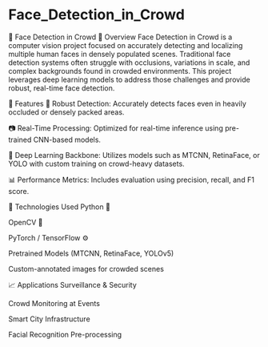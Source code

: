 # Face_Detection_in_Crowd
🧠 Face Detection in Crowd
📌 Overview
Face Detection in Crowd is a computer vision project focused on accurately detecting and localizing multiple human faces in densely populated scenes. Traditional face detection systems often struggle with occlusions, variations in scale, and complex backgrounds found in crowded environments. This project leverages deep learning models to address those challenges and provide robust, real-time face detection.

🚀 Features
🎯 Robust Detection: Accurately detects faces even in heavily occluded or densely packed areas.

📷 Real-Time Processing: Optimized for real-time inference using pre-trained CNN-based models.

🧠 Deep Learning Backbone: Utilizes models such as MTCNN, RetinaFace, or YOLO with custom training on crowd-heavy datasets.

📊 Performance Metrics: Includes evaluation using precision, recall, and F1 score.

🧰 Technologies Used
Python 🐍

OpenCV 🎥

PyTorch / TensorFlow ⚙️

Pretrained Models (MTCNN, RetinaFace, YOLOv5)


Custom-annotated images for crowded scenes

📈 Applications
Surveillance & Security

Crowd Monitoring at Events

Smart City Infrastructure

Facial Recognition Pre-processing
